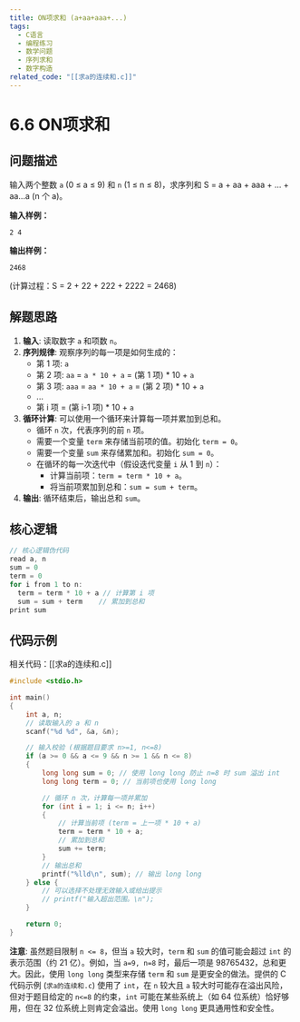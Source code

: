 ```yaml
---
title: ON项求和 (a+aa+aaa+...)
tags:
  - C语言
  - 编程练习
  - 数学问题
  - 序列求和
  - 数字构造
related_code: "[[求a的连续和.c]]"
---
```


# 6.6 ON项求和

## 问题描述

输入两个整数 `a` (0 ≤ a ≤ 9) 和 `n` (1 ≤ n ≤ 8)，求序列和 S = a + aa + aaa + ... + aa...a (n 个 a)。

**输入样例：**
```
2 4
```

**输出样例：**
```
2468 
```
(计算过程：S = 2 + 22 + 222 + 2222 = 2468)

## 解题思路

1.  **输入**: 读取数字 `a` 和项数 `n`。
2.  **序列规律**: 观察序列的每一项是如何生成的：
    *   第 1 项: `a`
    *   第 2 项: `aa` = `a * 10 + a` = (第 1 项) * 10 + `a`
    *   第 3 项: `aaa` = `aa * 10 + a` = (第 2 项) * 10 + `a`
    *   ...
    *   第 i 项 = (第 i-1 项) * 10 + `a`
3.  **循环计算**: 可以使用一个循环来计算每一项并累加到总和。
    *   循环 `n` 次，代表序列的前 `n` 项。
    *   需要一个变量 `term` 来存储当前项的值。初始化 `term = 0`。
    *   需要一个变量 `sum` 来存储累加和。初始化 `sum = 0`。
    *   在循环的每一次迭代中（假设迭代变量 `i` 从 1 到 `n`）：
        *   计算当前项：`term = term * 10 + a`。
        *   将当前项累加到总和：`sum = sum + term`。
4.  **输出**: 循环结束后，输出总和 `sum`。

## 核心逻辑

```c
// 核心逻辑伪代码
read a, n
sum = 0
term = 0
for i from 1 to n:
  term = term * 10 + a // 计算第 i 项
  sum = sum + term    // 累加到总和
print sum
```

## 代码示例

相关代码：[[求a的连续和.c]]

```c
#include <stdio.h>

int main()
{
    int a, n;
    // 读取输入的 a 和 n
    scanf("%d %d", &a, &n);

    // 输入校验 (根据题目要求 n>=1, n<=8)
    if (a >= 0 && a <= 9 && n >= 1 && n <= 8) 
    {
        long long sum = 0; // 使用 long long 防止 n=8 时 sum 溢出 int
        long long term = 0; // 当前项也使用 long long

        // 循环 n 次，计算每一项并累加
        for (int i = 1; i <= n; i++) 
        {
            // 计算当前项 (term = 上一项 * 10 + a)
            term = term * 10 + a; 
            // 累加到总和
            sum += term; 
        }
        // 输出总和
        printf("%lld\n", sum); // 输出 long long
    } else {
        // 可以选择不处理无效输入或给出提示
        // printf("输入超出范围。\n");
    }

    return 0;
}
```

**注意**: 虽然题目限制 `n <= 8`，但当 `a` 较大时，`term` 和 `sum` 的值可能会超过 `int` 的表示范围（约 21 亿）。例如，当 `a=9, n=8` 时，最后一项是 98765432，总和更大。因此，使用 `long long` 类型来存储 `term` 和 `sum` 是更安全的做法。提供的 C 代码示例 (`求a的连续和.c`) 使用了 `int`，在 `n` 较大且 `a` 较大时可能存在溢出风险，但对于题目给定的 `n<=8` 的约束，`int` 可能在某些系统上（如 64 位系统）恰好够用，但在 32 位系统上则肯定会溢出。使用 `long long` 更具通用性和安全性。